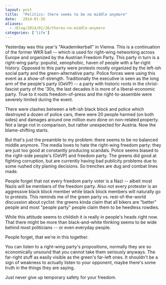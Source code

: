 ```yaml
---
layout: post
title:  "Politics: there seems to be no middle anymore"
date:   2014-01-26
aliases:
  - /blog/2014/01/26/theres-no-middle-anymore
categories: ['life'] 
---
```

Yesterday was this year's "Akademikerball" in Vienna. This is a continuation of the former WKR ball -- which is used for right-wing networking across Europe and organized by the Austrian Freedom Party. This party in turn is a right-wing party: populist, xenophobic, haven of people with a far-right history. Opposed to this party were protests mostly organized by the left-ish social party and the green-alternative party. Police forces were using this event as a show-of-strength. Traditionally the executive is seen as the long arm of the people's party (OeVP) -- a party with historic roots in the christ-fascist party of the '30s, the last decades it is more of a liberal-economic party. True to it roots freedom-of-press and the right-to-assemble were severely limited during the event.

There were clashes between a left-ish black block and police which destroyed a dozen of police cars, there were 20 people harmed (on both sides) and damages around one million euro done on non-related property. Not a large riot in comparison, but rather unexpected for Austria. Now the blame-shifting starts.

But that's just the preamble to my problem: there seems to be no balanced middle anymore. The media loves to hate the right-wing freedom party: they are just too good at constantly producing scandals. Police seems biased to the right-side people's (OeVP) and freedom party. The greens did good at fighting corruption, but are currently having bad publicity problems due to some rushed city planing decisions. So trenches are dug and combat lines made.

People forget that not every freedom party voter is a Nazi -- albeit most Nazis will be members of the freedom party. Also not every protester is an aggressive black block member while black block members will naturally go to protests. This reminds me of the green party vs. rest-of-the-world discussion about cyclist: the greens kinda claim that all bikers are "better" people and most "people party" people claim them to be heedless rowdies.

While this attitude seems to childish it is really in people's heads right now. That there might be more than black-and-white thinking seems to be wide behind most politicians -- or even everyday people.

People forget, that we're in this together.

You can listen to a right-wing party's propositions, normally they are so economically unsound that you cannot take them seriously anyways. The far-right stuff as easily visible as the green's far-left ones. It shouldn't be a sign of weakness to actually listen to your opponent, maybe there's some truth in the things they are saying.

Just never give up temporary safety for your freedom.
